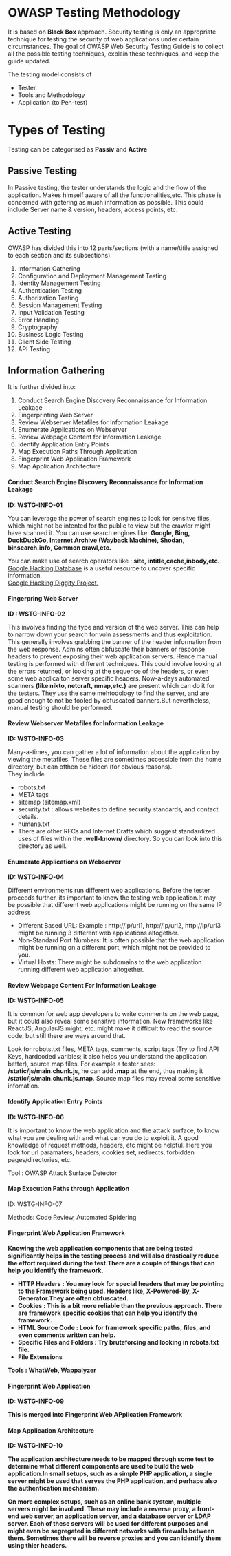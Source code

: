 <h1>OWASP Testing Methodology</h1>
<p>It is based on <b>Black Box</b> approach. Security testing is only an appropriate technique for testing the security of web applications under
certain circumstances. The goal of OWASP Web Security Testing Guide is to collect all the possible testing techniques, explain these techniques,
and keep the guide updated.</p>
<p>The testing model consists of</p>
<ul>
  <li>Tester</li>
  <li>Tools and Methodology</li>
  <li>Application (to Pen-test)</li>
</ul>

<h1>Types of Testing</h1>
<p>Testing can be categorised as <b>Passiv</b> and <b>Active</b></p>
<h2>Passive Testing</h2>
<p>In Passive testing, the tester understands the logic and the flow of the application. Makes himself aware of all the functionalities,etc. 
This phase is concerned with gatering as much information as possible. This could include Server name & version, headers, access points, etc.</p>
<h2>Active Testing</h2>
<p>OWASP has divided this into 12 parts/sections (with a name/titile assigned to each section and its subsections)</p>
<ol>
  <li>Information Gathering</li>
  <li>Configuration and Deployment Management Testing</li>
  <li>Identity Management Testing</li>
  <li>Authentication Testing</li>
  <li>Authorization Testing</li>
  <li>Session Management Testing</li>
  <li>Input Validation Testing</li>
  <li>Error Handling</li>
  <li>Cryptography</li>
  <li>Business Logic Testing</li>
  <li>Client Side Testing</li>
  <li>API Testing</li>
</ol>

<h2>Information Gathering</h2>
<p>It is further divided into: </p>
<ol>
  <li>Conduct Search Engine Discovery Reconnaissance for Information Leakage</li>
  <li>Fingerprinting Web Server</li>
  <li>Review Webserver Metafiles for Information Leakage</li>
  <li>Enumerate Applications on Webserver</li>
  <li>Review Webpage Content for Information Leakage</li>
  <li>Identify Application Entry Points</li>
  <li>Map Execution Paths Through Application</li>
  <li>Fingerprint Web Application Framework</li>
  <li>Map Application Architecture</li>
</ol>
<h4>Conduct Search Engine Discovery Reconnaissance for Information Leakage</h4>
<p><b>ID: WSTG-INFO-01</b></p>
<p>You can leverage the power of search engines to look for sensitve files, which might not be intented for the public to view but the crawler might have scanned it.
  You can use search engines like: <b>Google, Bing, DuckDuckGo, Internet Archive (Wayback Machine), Shodan, binsearch.info, Common crawl,etc.</b></p>
<p>You can make use of search operators like : <b>site, intitle,cache,inbody,etc.</b> <a href="https://www.exploit-db.com/google-hacking-database">Google Hacking Database</a> 
  is a useful resource to uncover specific information. <br> <a href="https://resources.bishopfox.com/resources/tools/google-hacking-diggity/">Google Hacking Diggity Project.</a></p>

<h4>Fingerpring Web Server</h4>
<p><b>ID : WSTG-INFO-02</b></p>
<p>This involves finding the type and version of the web server. This can help to narrow down your search for vuln assessments and thus exploitation.
  This generally involves grabbing the banner of the header information from the web response. Admins often obfuscate their banners or response headers to prevent exposing their web application servers.
  Hence manual testing is performed with different techniques. This could involve looking at the errors returned, or looking at the sequence of the headers, or even some web applicaiton server specific headers.
  Now-a-days automated scanners <b>(like nikto, netcraft, nmap,etc.)</b> are present which can do it for the testers. They use the same mehtodology to find the server, and are good enough to not be fooled by obfuscated banners.But nevertheless, manual testing should be performed.
</p>
<h4>Review Webserver Metafiles for Information Leakage</h4>
<p><b>ID: WSTG-INFO-03</b></p>
<p>Many-a-times, you can gather a lot of information about the application by viewing the metafiles. These files are sometimes accessible from the home directory, 
but can ofthen be hidden (for obvious reasons).<br>
They include</p>
<ul>
  <li>robots.txt</li>
  <li>META tags</li>
  <li>sitemap (sitemap.xml)</li>
  <li>security.txt : allows websites to define security standards, and contact details.</li>
  <li>humans.txt</li>
  <li>There are other RFCs and Internet Drafts which suggest standardized uses of files within the <b>.well-known/</b> directory. So you can look into this directory as well.</li>
</ul>
<h4>Enumerate Applications on Webserver</h4>
<p><b>ID: WSTG-INFO-04</b></p>
<p>Different environments run different web applications. Before the tester proceeds further, its important to know the testing web application.It may be possible that different web applications might be running on the same IP address</p>
<ul>
  <li>Different Based URL: Example : http://ip/url1, http://ip/url2, http://ip/url3 might be running 3 different web applications altogether.</li>
  <li>Non-Standard Port Numbers: It is often possible that the web application might be running on a different port, which might not be provided to you.</li>
  <li>Virtual Hosts: There might be subdomains to the web application running different web application altogether.</li>
</ul>
<h4>Review Webpage Content For Information Leakage</h4>
<p><b>ID: WSTG-INFO-05</b></p>
<p>It is common for web app developers to write comments on the web page, but it could also reveal some sensitive information. New frameworks like ReactJS, AngularJS might, etc. might make it difficult to read the source code, but still there are ways around that.</p>
<p>Look for robots.txt files, META tags, comments, script tags (Try to find API Keys, hardcoded varibles; it also helps you understand the application better), source map files. For example a tester sees: <b>/static/js/main.chunk.js</b>, he can add <b>.map</b> at the end, thus making it <b>/static/js/main.chunk.js.map</b>. Source map files may reveal some sensitive infomation.</p>
<h4>Identify Application Entry Points</h4>
<p><b>ID: WSTG-INFO-06</b></p>
<p>It is important to know the web application and the attack surface, to know what you are dealing with and what can you do to exploit it. A good knowledge of request methods, headers, etc might be helpful. Here you look for url paramaters, headers, cookies set, redirects, forbidden pages/directories, etc.</p>
<p>Tool : OWASP Attack Surface Detector</p>

<h4>Map Execution Paths through Application</h4>
<p>ID: WSTG-INFO-07</p>
<p>Methods: Code Review, Automated Spidering </p>

<h4>Fingerprint Web Application Framework</h4>
<p><b><ID: WSTG-INFO-08/b></p>
<p>Knowing the web application components that are being tested significantly helps in the testing process and will also drastically reduce the effort required during the test.There are a couple of things that can help you identify the framework.</p>
<ul>
	<li>HTTP Headers : You may look for special headers that may be pointing to the Framework being used. Headers like, <b>X-Powered-By, X-Generator</b>.They are often obfuscated.</li>
	<li>Cookies : This is a bit more reliable than the previous approach. There are framework specific cookies that can help you identify the framework.</li>
	<li>HTML Source Code : Look for framework specific paths, files, and even comments written can help.</li>
	<li>Specific Files and Folders : Try bruteforcing and looking in robots.txt file.</li>
	<li>File Extensions</li>
</ul>
<p>Tools : WhatWeb, Wappalyzer</p>

<h4>Fingerprint Web Application</h4>
<p><b>ID: WSTG-INFO-09</b></p>
<p>This is merged into <b>Fingerprint Web APplication Framework</b></p>

<h4>Map Application Architecture</h4>
<p><b>ID: WSTG-INFO-10</b></p>
<p>The application architecture needs to be mapped through some test to determine what different components are used to build the web application.In small setups, such as a simple PHP application, a single server might be used that serves the PHP application, and perhaps also the authentication mechanism.</p>

<p>On more complex setups, such as an online bank system, multiple servers might be involved. These may include a reverse proxy, a front-end web server, an application server, and a database server or LDAP server. Each of these servers will be used for different purposes and might even be segregated in different networks with firewalls between them. Sometimes there will be reverse proxies and you can identify them using thier headers. </p>
